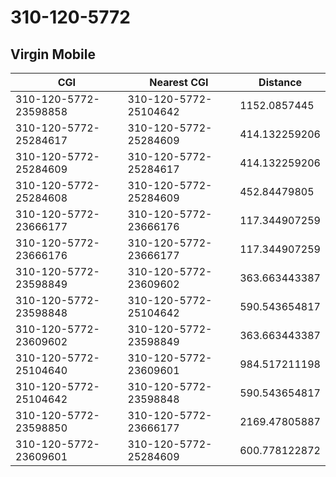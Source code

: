 # 310-120-5772
## Virgin Mobile


| CGI | Nearest CGI | Distance |
|-----|-------------|----------|
| 310-120-5772-23598858 | 310-120-5772-25104642 | 1152.0857445 |
| 310-120-5772-25284617 | 310-120-5772-25284609 | 414.132259206 |
| 310-120-5772-25284609 | 310-120-5772-25284617 | 414.132259206 |
| 310-120-5772-25284608 | 310-120-5772-25284609 | 452.84479805 |
| 310-120-5772-23666177 | 310-120-5772-23666176 | 117.344907259 |
| 310-120-5772-23666176 | 310-120-5772-23666177 | 117.344907259 |
| 310-120-5772-23598849 | 310-120-5772-23609602 | 363.663443387 |
| 310-120-5772-23598848 | 310-120-5772-25104642 | 590.543654817 |
| 310-120-5772-23609602 | 310-120-5772-23598849 | 363.663443387 |
| 310-120-5772-25104640 | 310-120-5772-23609601 | 984.517211198 |
| 310-120-5772-25104642 | 310-120-5772-23598848 | 590.543654817 |
| 310-120-5772-23598850 | 310-120-5772-23666177 | 2169.47805887 |
| 310-120-5772-23609601 | 310-120-5772-25284609 | 600.778122872 |
